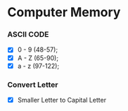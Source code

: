 # Computer Memory

### ASCII CODE

- [x] 0 - 9 (48-57);
- [x] A - Z (65-90);
- [x] a - z (97-122);

### Convert Letter

- [x] Smaller Letter to Capital Letter